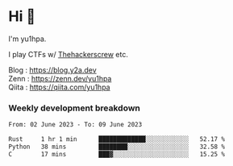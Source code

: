 # Hi 👋

I'm yu1hpa.

I play CTFs w/ [Thehackerscrew](https://www.thehackerscrew.team/) etc.

Blog : https://blog.y2a.dev  
Zenn : https://zenn.dev/yu1hpa  
Qiita : https://qiita.com/yu1hpa  

### Weekly development breakdown

<!--START_SECTION:waka-->

```txt
From: 02 June 2023 - To: 09 June 2023

Rust     1 hr 1 min      █████████████░░░░░░░░░░░░   52.17 %
Python   38 mins         ████████░░░░░░░░░░░░░░░░░   32.58 %
C        17 mins         ███▓░░░░░░░░░░░░░░░░░░░░░   15.25 %
```

<!--END_SECTION:waka-->

